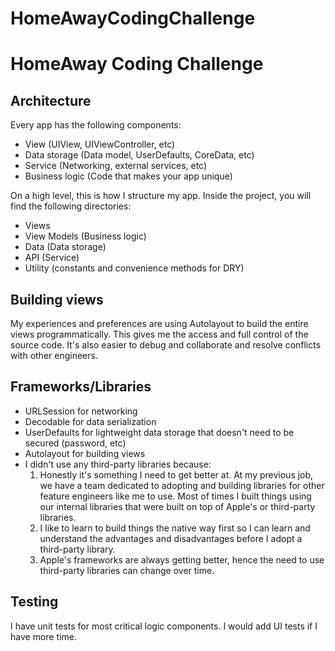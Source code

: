 # HomeAwayCodingChallenge
# HomeAway Coding Challenge
## Architecture
Every app has the following components:
* View (UIView, UIViewController, etc)
* Data storage (Data model, UserDefaults, CoreData, etc)
* Service (Networking, external services, etc)
* Business logic (Code that makes your app unique)

On a high level, this is how I structure my app. Inside the project, you will find the following directories:
* Views
* View Models (Business logic)
* Data (Data storage)
* API (Service)
* Utility (constants and convenience methods for DRY)

## Building views
My experiences and preferences are using Autolayout to build the entire views programmatically. This gives me the access and full control of the source code. It's also easier to debug and collaborate and resolve conflicts with other engineers.

## Frameworks/Libraries
* URLSession for networking
* Decodable for data serialization
* UserDefaults for lightweight data storage that doesn't need to be secured (password, etc)
* Autolayout for building views
* I didn't use any third-party libraries because:
  1. Honestly it's something I need to get better at. At my previous job, we have a team dedicated to adopting and building libraries for other feature engineers like me to use. Most of times I built things using our internal libraries that were built on top of Apple's or third-party libraries.
  2. I like to learn to build things the native way first so I can learn and understand the advantages and disadvantages before I adopt a third-party library.
  3. Apple's frameworks are always getting better, hence the need to use third-party libraries can change over time.

## Testing
I have unit tests for most critical logic components. I would add UI tests if I have more time.
